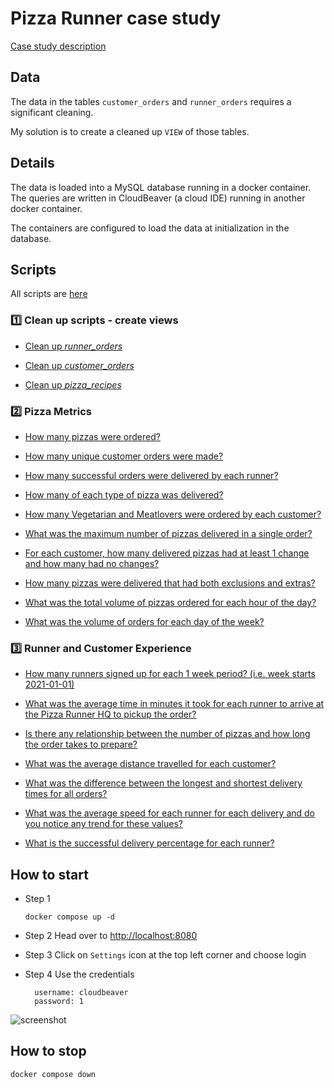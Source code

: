 # Pizza Runner case study

[Case study description](https://8weeksqlchallenge.com/case-study-2/)

## Data

The data in the tables `customer_orders` and `runner_orders` requires a significant cleaning. 

My solution is to create a cleaned up `VIEW` of those tables.

## Details

The data is loaded into a MySQL database running in a docker container. The queries are written in CloudBeaver (a cloud IDE) running in another docker container.

The containers are configured to load the data at initialization in the database.

## Scripts

All scripts are [here](cb_workspace/GlobalConfiguration/)

### 1️⃣ Clean up scripts - create views

* [Clean up *runner_orders*](cb_workspace/GlobalConfiguration/00_cleanup_runner_orders.sql)

* [Clean up *customer_orders*](cb_workspace/GlobalConfiguration/01_cleanup_customer_orders.sql)

* [Clean up *pizza_recipes*](cb_workspace/GlobalConfiguration/02_cleanup_pizza_recipes.sql)

### 2️⃣ Pizza Metrics

* [How many pizzas were ordered?](cb_workspace/GlobalConfiguration/Pizza_Metrics_Q01.sql)

* [How many unique customer orders were made?](cb_workspace/GlobalConfiguration/Pizza_Metrics_Q02.sql)

* [How many successful orders were delivered by each runner?](cb_workspace/GlobalConfiguration/Pizza_Metrics_Q03.sql)

* [How many of each type of pizza was delivered?](cb_workspace/GlobalConfiguration/Pizza_Metrics_Q04.sql)

* [How many Vegetarian and Meatlovers were ordered by each customer?](cb_workspace/GlobalConfiguration/Pizza_Metrics_Q05.sql)

* [What was the maximum number of pizzas delivered in a single order?](cb_workspace/GlobalConfiguration/Pizza_Metrics_Q06.sql)

* [For each customer, how many delivered pizzas had at least 1 change and how many had no changes?](cb_workspace/GlobalConfiguration/Pizza_Metrics_Q07.sql)

* [How many pizzas were delivered that had both exclusions and extras?](cb_workspace/GlobalConfiguration/Pizza_Metrics_Q08.sql)

* [What was the total volume of pizzas ordered for each hour of the day?](cb_workspace/GlobalConfiguration/Pizza_Metrics_Q09.sql)

* [What was the volume of orders for each day of the week?](cb_workspace/GlobalConfiguration/Pizza_Metrics_Q10.sql)

### 3️⃣ Runner and Customer Experience

* [How many runners signed up for each 1 week period? (i.e. week starts 2021-01-01)](cb_workspace/GlobalConfiguration/Runner_and_Customer_Experience_Q01.sql)

* [What was the average time in minutes it took for each runner to arrive at the Pizza Runner HQ to pickup the order?](cb_workspace/GlobalConfiguration/Runner_and_Customer_Experience_Q02.sql)

* [Is there any relationship between the number of pizzas and how long the order takes to prepare?](cb_workspace/GlobalConfiguration/Runner_and_Customer_Experience_Q03.sql)

* [What was the average distance travelled for each customer?](cb_workspace/GlobalConfiguration/Runner_and_Customer_Experience_Q04.sql)

* [What was the difference between the longest and shortest delivery times for all orders?](cb_workspace/GlobalConfiguration/Runner_and_Customer_Experience_Q05.sql)

* [What was the average speed for each runner for each delivery and do you notice any trend for these values?](cb_workspace/GlobalConfiguration/Runner_and_Customer_Experience_Q06.sql)

* [What is the successful delivery percentage for each runner?](cb_workspace/GlobalConfiguration/Runner_and_Customer_Experience_Q07.sql)

## How to start

- Step 1
  
  ```terminal
  docker compose up -d
  ```

- Step 2
  Head over to [http://localhost:8080]()

- Step 3
  Click on `Settings` icon at the top left corner and choose login 

- Step 4
  Use the credentials 
  
  ```
    username: cloudbeaver
    password: 1
  ```

![screenshot](\assets\2023-08-12-16-23-58-image.png)

## How to stop

```terminal
docker compose down
```
